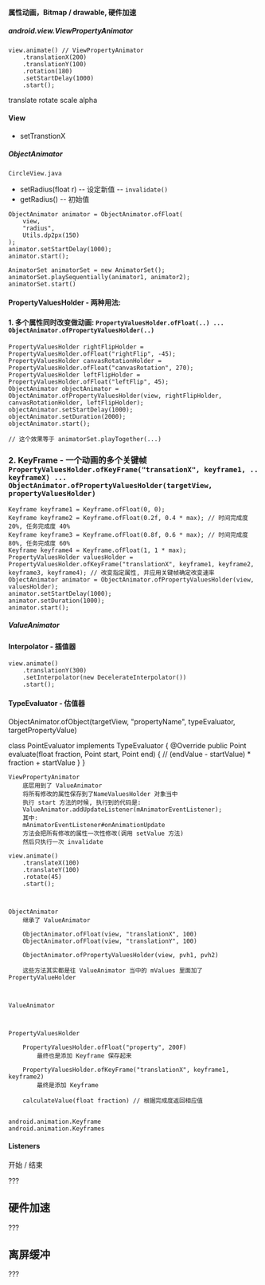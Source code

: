 #### 属性动画，Bitmap / drawable, 硬件加速


##### android.view.ViewPropertyAnimator

```
view.animate() // ViewPropertyAnimator
	.translationX(200)
	.translationY(100)
	.rotation(180)
	.setStartDelay(1000)
	.start();
```

translate
rotate
scale
alpha

#### View
- setTranstionX

##### ObjectAnimator

`CircleView.java`

- setRadius(float r) -- 设定新值 -- `invalidate()`
- getRadius() -- 初始值


```
ObjectAnimator animator = ObjectAnimator.ofFloat(
	view,
	"radius",
	Utils.dp2px(150)
);
animator.setStartDelay(1000);
animator.start();
```

```
AnimatorSet animatorSet = new AnimatorSet();
animatorSet.playSequentially(animator1, animator2);
animatorSet.start()
```

#### PropertyValuesHolder - 两种用法:

#### 1. 多个属性同时改变做动画: `PropertyValuesHolder.ofFloat(..) ... ObjectAnimator.ofPropertyValuesHolder(..)`

```
PropertyValuesHolder rightFlipHolder = PropertyValuesHolder.ofFloat("rightFlip", -45);
PropertyValuesHolder canvasRotationHolder = PropertyValuesHolder.ofFloat("canvasRotation", 270);
PropertyValuesHolder leftFlipHolder = PropertyValuesHolder.ofFloat("leftFlip", 45);
ObjectAnimator objectAnimator = ObjectAnimator.ofPropertyValuesHolder(view, rightFlipHolder, canvasRotationHolder, leftFlipHolder);
objectAnimator.setStartDelay(1000);
objectAnimator.setDuration(2000);
objectAnimator.start();

// 这个效果等于 animatorSet.playTogether(...)
```

### 2. KeyFrame - 一个动画的多个关键帧 `PropertyValuesHolder.ofKeyFrame("transationX", keyframe1, .. keyframeX) ... ObjectAnimator.ofPropertyValuesHolder(targetView, propertyValuesHolder)`

```
Keyframe keyframe1 = Keyframe.ofFloat(0, 0);
Keyframe keyframe2 = Keyframe.ofFloat(0.2f, 0.4 * max); // 时间完成度 20%, 任务完成度 40%
Keyframe keyframe3 = Keyframe.ofFloat(0.8f, 0.6 * max); // 时间完成度 80%, 任务完成度 60%
Keyframe keyframe4 = Keyframe.ofFloat(1, 1 * max);
PropertyValuesHolder valuesHolder = PropertyValuesHolder.ofKeyFrame("translationX", keyframe1, keyframe2, keyframe3, keyframe4); // 改变指定属性, 并应用关键帧确定改变速率
ObjectAnimator animator = ObjectAnimator.ofPropertyValuesHolder(view, valuesHolder);
animator.setStartDelay(1000);
animator.setDuration(1000);
animator.start();
```

##### ValueAnimator


#### Interpolator - 插值器
```
view.animate()
	.translationY(300)
	.setInterpolator(new DecelerateInterpolator())
	.start();
```

#### TypeEvaluator - 估值器

ObjectAnimator.ofObject(targetView, "propertyName", typeEvaluator, targetPropertyValue)

class PointEvaluator implements TypeEvaluator<Point> {
	@Override
	public Point evaluate(float fraction, Point start, Point end) {
		// (endValue - startValue) * fraction + startValue
	}
}

```
ViewPropertyAnimator
	底层用到了 ValueAnimator
	将所有修改的属性保存到了NameValuesHolder 对象当中
	执行 start 方法的时候, 执行到的代码是:
	ValueAnimator.addUpdateListener(mAnimatorEventListener);
	其中:
	mAnimatorEventListener#onAnimationUpdate
	方法会把所有修改的属性一次性修改(调用 setValue 方法)
	然后只执行一次 invalidate

view.animate()
	.translateX(100)
	.translateY(100)
	.rotate(45)
	.start();



ObjectAnimator
	继承了 ValueAnimator

	ObjectAnimator.ofFloat(view, "translationX", 100)
	ObjectAnimator.ofFloat(view, "translationY", 100)

	ObjectAnimator.ofPropertyValuesHolder(view, pvh1, pvh2)

	这些方法其实都是往 ValueAnimator 当中的 mValues 里面加了 PropertyValueHolder



ValueAnimator



PropertyValuesHolder
	
	PropertyValuesHolder.ofFloat("property", 200F)
		最终也是添加 Keyframe 保存起来

	PropertyValuesHolder.ofKeyFrame("translationX", keyframe1, keyframe2)
		最终是添加 Keyframe 

	calculateValue(float fraction) // 根据完成度返回相应值


android.animation.Keyframe
android.animation.Keyframes
```



#### Listeners

开始 / 结束

???



## 硬件加速
???

## 离屏缓冲
???
